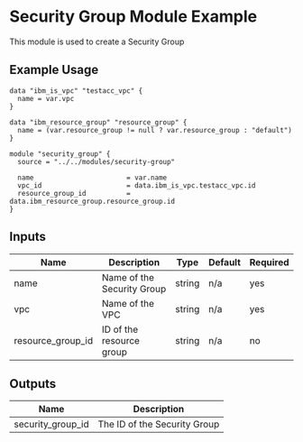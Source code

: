 # Security Group Module Example

This module is used to create a Security Group

## Example Usage
```
data "ibm_is_vpc" "testacc_vpc" {
  name = var.vpc
}

data "ibm_resource_group" "resource_group" {
  name = (var.resource_group != null ? var.resource_group : "default")
}

module "security_group" {
  source = "../../modules/security-group"

  name                       = var.name
  vpc_id                     = data.ibm_is_vpc.testacc_vpc.id
  resource_group_id          = data.ibm_resource_group.resource_group.id
}
```

<!-- BEGINNING OF PRE-COMMIT-TERRAFORM DOCS HOOK -->

## Inputs

| Name                              | Description                                           | Type   | Default | Required |
|-----------------------------------|-------------------------------------------------------|--------|---------|----------|
| name | Name of the Security Group | string | n/a | yes |
| vpc | Name of the VPC | string | n/a | yes |
| resource\_group\_id | ID of the resource group | string | n/a | no |

## Outputs

| Name | Description |
|------|-------------|
| security\_group\_id | The ID of the Security Group |


<!-- END OF PRE-COMMIT-TERRAFORM DOCS HOOK -->